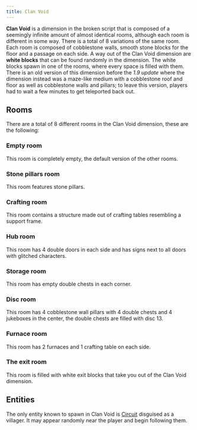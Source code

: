```yaml
---
title: Clan Void
---
```


**Clan Void** is a dimension in the broken script that is composed of a
seemingly infinite amount of almost identical rooms, although each room is
different in some way. There is a total of 8 variations of the same room. Each
room is composed of cobblestone walls, smooth stone blocks for the floor and a
passage on each side. A way out of the Clan Void dimension are **white blocks**
that can be found randomly in the dimension. The white blocks spawn in one of
the rooms, where every space is filled with them. There is an old version of
this dimension before the _1.9 update_ where the dimension instead was a
maze-like medium with a cobblestone roof and floor as well as cobblestone walls
and pillars; to leave this version, players had to wait a few minutes to get
teleported back out.

## Rooms

There are a total of 8 different rooms in the Clan Void dimension, these are the
following:

### Empty room

This room is completely empty, the default version of the other rooms.

### Stone pillars room

This room features stone pillars.

### Crafting room

This room contains a structure made out of crafting tables resembling a support
frame.

### Hub room

This room has 4 double doors in each side and has signs next to all doors with
glitched characters.

### Storage room

This room has empty double chests in each corner.

### Disc room

This room has 4 cobblestone wall pillars with 4 double chests and 4 jukeboxes in
the center, the double chests are filled with disc 13.

### Furnace room

This room has 2 furnaces and 1 crafting table on each side.

### The exit room

This room is filled with white exit blocks that take you out of the Clan Void
dimension.

## Entities

The only entity known to spawn in Clan Void is [Circuit](/wiki/entities/circuit)
disguised as a villager. It may appear randomly near the player and begin
following them.

